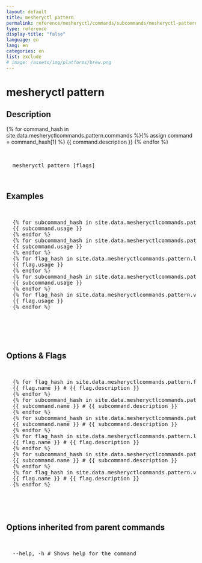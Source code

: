```yaml
---
layout: default
title: mesheryctl pattern
permalink: reference/mesheryctl/commands/subcommands/mesheryctl-pattern
type: reference
display-title: "false"
language: en
lang: en
categories: en
list: exclude
# image: /assets/img/platforms/brew.png
---
```


<!-- Copy this template to create individual doc pages for each mesheryctl commands -->

<!-- Name of the command -->
# mesheryctl pattern

<!-- Description of the command. Preferably a paragraph -->
## Description

{% for command_hash in site.data.mesheryctlcommands.pattern.commands %}{% assign command = command_hash[1] %}
{{ command.description }}
{% endfor %}

<!-- Basic usage of the command -->
<pre class="codeblock-pre">
  <div class="codeblock">
  mesheryctl pattern [flags] 
  </div>
</pre>

## Examples

<pre class="codeblock-pre">
  <div class="codeblock">
  {% for subcommand_hash in site.data.mesheryctlcommands.pattern.subcommands %}{% assign subcommand = subcommand_hash[1] %}
  {{ subcommand.usage }}
  {% endfor %}
  {% for subcommand_hash in site.data.mesheryctlcommands.pattern.list.commands %}{% assign subcommand = subcommand_hash[1] %}
  {{ subcommand.usage }}
  {% endfor %}
  {% for flag_hash in site.data.mesheryctlcommands.pattern.list.flags %}{% assign flag = flag_hash[1] %}
  {{ flag.usage }}
  {% endfor %}
  {% for subcommand_hash in site.data.mesheryctlcommands.pattern.view.commands %}{% assign subcommand = subcommand_hash[1] %}
  {{ subcommand.usage }}
  {% endfor %}
  {% for flag_hash in site.data.mesheryctlcommands.pattern.view.flags %}{% assign flag = flag_hash[1] %}
  {{ flag.usage }}
  {% endfor %}
  </div>
 </pre>
 <br/>

<!-- Options/Flags available in this command -->
## Options & Flags

<pre class="codeblock-pre">
  <div class="codeblock">
  {% for flag_hash in site.data.mesheryctlcommands.pattern.flags %}{% assign flag = flag_hash[1] %}
  {{ flag.name }} # {{ flag.description }}
  {% endfor %}
  {% for subcommand_hash in site.data.mesheryctlcommands.pattern.subcommands %}{% assign subcommand = subcommand_hash[1] %}
  {{ subcommand.name }} # {{ subcommand.description }}
  {% endfor %}
  {% for subcommand_hash in site.data.mesheryctlcommands.pattern.list.commands %}{% assign subcommand = subcommand_hash[1] %}
  {{ subcommand.name }} # {{ subcommand.description }}
  {% endfor %}
  {% for flag_hash in site.data.mesheryctlcommands.pattern.list.flags %}{% assign flag = flag_hash[1] %}
  {{ flag.name }} # {{ flag.description }}
  {% endfor %}
  {% for subcommand_hash in site.data.mesheryctlcommands.pattern.view.commands %}{% assign subcommand = subcommand_hash[1] %}
  {{ subcommand.name }} # {{ subcommand.description }}
  {% endfor %}
  {% for flag_hash in site.data.mesheryctlcommands.pattern.view.flags %}{% assign flag = flag_hash[1] %}
  {{ flag.name }} # {{ flag.description }}
  {% endfor %}
  </div>
</pre>
<br/>

## Options inherited from parent commands
<pre class="codeblock-pre">
  <div class="codeblock">
  --help, -h # Shows help for the command
  </div>
</pre>